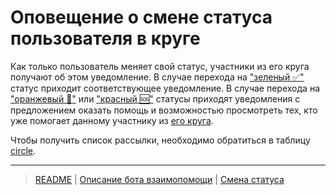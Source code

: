 # Оповещение о смене статуса пользователя в круге

Как только пользователь меняет свой статус, участники из его круга получают об этом уведомление. В случае перехода на ["зеленый  ✅"](../statuses/green.md) статус приходит соответствующее уведомление. В случае перехода на ["оранжевый 🔆"](../statuses/orange.md) или ["красный 🆘"](../statuses/red.md) статусы приходят уведомления с предложением оказать помощь и возможностью просмотреть тех, кто уже помогает данному участнику из [его круга](../actions/show_circle.md).

Чтобы получить список рассылки, необходимо обратиться в таблицу [circle](../tables/circle.md).

---
> [README](README.md)  |   [Описание бота взаимопомощи](../index.md) |
> [Смена статуса](../actions/change_status.md)

